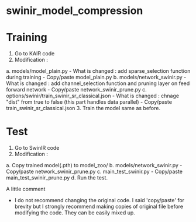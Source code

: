 # swinir_model_compression


# Training
1. Go to KAIR code
2. Modification :
  
  a. models/model_plain.py
    - What is changed : add sparse_selection function during training
    - Copy/paste model_plain.py
  b. models/network_swinir.py
    - What is changed : add channel_selection function and pruning layer on feed forward network
    - Copy/paste network_swinir_prune.py
  c. options/swinir/train_swinir_sr_classical.json
    - What is changed : chnage "dist" from true to false (this part handles data parallel)
    - Copy/paste train_swinir_sr_classical.json 
3. Train the model same as before.

# Test
1. Go to SwinIR code
2. Modification :

  a. Copy trained model(.pth) to model_zoo/
  b. models/network_swinir.py
    - Copy/paste network_swinir_prune.py
  c. main_test_swinir.py
    - Copy/paste main_test_swinir_prune.py
  d. Run the test.

A little comment 
  - I do not recommend changing the original code. I said 'copy/paste' for brevity but I strongly recommend making copies of original file before modifying the code. They can be easily mixed up.
